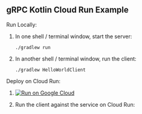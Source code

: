 gRPC Kotlin Cloud Run Example
-----------------------------

Run Locally:
1. In one shell / terminal window, start the server:
    ```
    ./gradlew run
    ```
1. In another shell / terminal window, run the client:
    ```
    ./gradlew HelloWorldClient
    ```

Deploy on Cloud Run:

1. [![Run on Google Cloud](https://deploy.cloud.run/button.svg)](https://deploy.cloud.run)

1. Run the client against the service on Cloud Run:


